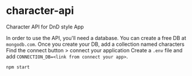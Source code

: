 # character-api
Character API for DnD style App

In order to use the API, you'll need a database. 
You can create a free DB at `mongodb.com`.
Once you create your DB, add a collection named characters
Find the connect button > connect your application
Create a `.env` file and add `CONNECTION_DB=<link from connect your app>`.

`npm start`
